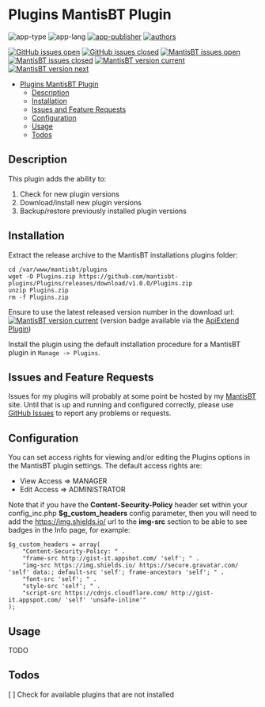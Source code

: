 # Plugins MantisBT Plugin

![app-type](https://img.shields.io/badge/category-mantisbt%20plugins%20anti--spam-blue.svg)
![app-lang](https://img.shields.io/badge/language-php-blue.svg)
[![app-publisher](https://img.shields.io/badge/%20%20%F0%9F%93%A6%F0%9F%9A%80-app--publisher-e10000.svg)](https://github.com/spmeesseman/app-publisher)
[![authors](https://img.shields.io/badge/authors-scott%20meesseman-6F02B5.svg?logo=visual%20studio%20code)](https://github.com/spmeesseman)

[![GitHub issues open](https://img.shields.io/github/issues-raw/mantisbt-plugins/Plugins.svg?maxAge=2592000&logo=github)](https://github.com/mantisbt-plugins/Plugins/issues)
[![GitHub issues closed](https://img.shields.io/github/issues-closed-raw/mantisbt-plugins/Plugins.svg?maxAge=2592000&logo=github)](https://github.com/mantisbt-plugins/Plugins/issues)
[![MantisBT issues open](https://app1.spmeesseman.com/projects/plugins/ApiExtend/api/issues/countbadge/Plugins/open)](https://app1.spmeesseman.com/projects/set_project.php?project=Plugins&make_default=no&ref=bug_report_page.php)
[![MantisBT issues closed](https://app1.spmeesseman.com/projects/plugins/ApiExtend/api/issues/countbadge/Plugins/closed)](https://app1.spmeesseman.com/projects/set_project.php?project=Plugins&make_default=no&ref=bug_report_page.php)
[![MantisBT version current](https://app1.spmeesseman.com/projects/plugins/ApiExtend/api/versionbadge/Plugins/current)](https://app1.spmeesseman.com/projects/set_project.php?project=Plugins&make_default=no&ref=plugin.php?page=Releases/releases)
[![MantisBT version next](https://app1.spmeesseman.com/projects/plugins/ApiExtend/api/versionbadge/Plugins/next)](https://app1.spmeesseman.com/projects/set_project.php?project=Plugins&make_default=no&ref=plugin.php?page=Releases/releases)

- [Plugins MantisBT Plugin](#Plugins-MantisBT-Plugin)
  - [Description](#Description)
  - [Installation](#Installation)
  - [Issues and Feature Requests](#Issues-and-Feature-Requests)
  - [Configuration](#Configuration)
  - [Usage](#Usage)
  - [Todos](#Todos)

## Description

This plugin adds the ability to:

1. Check for new plugin versions
2. Download/install new plugin versions
3. Backup/restore previously installed plugin versions

## Installation

Extract the release archive to the MantisBT installations plugins folder:

    cd /var/www/mantisbt/plugins
    wget -O Plugins.zip https://github.com/mantisbt-plugins/Plugins/releases/download/v1.0.0/Plugins.zip
    unzip Plugins.zip
    rm -f Plugins.zip

Ensure to use the latest released version number in the download url: [![MantisBT version current](https://app1.spmeesseman.com/projects/plugins/ApiExtend/api/versionbadge/Plugins/current)](https://app1.spmeesseman.com/projects) (version badge available via the [ApiExtend Plugin](https://github.com/mantisbt-plugins/ApiExtend))

Install the plugin using the default installation procedure for a MantisBT plugin in `Manage -> Plugins`.

## Issues and Feature Requests

Issues for my plugins will probably at some point be hosted by my [MantisBT](https://app1.spmeesseman.com/projects/set_project.php?project=Plugins&make_default=no&ref=bug_report_page.php) site.  Until that is up and running and configured correctly, please use [GitHub Issues](https://github.com/mantisbt-plugins/Plugins/issues) to report any problems or requests.

## Configuration

You can set access rights for viewing and/or editing the Plugins options in the MantisBT plugin settings.  The default access rights are:

- View Access => MANAGER
- Edit Access => ADMINISTRATOR

Note that if you have the **Content-Security-Policy** header set within your config_inc.php **$g_custom_headers** config parameter, then you will need to add the https://img.shields.io/ url to the **img-src** section to be able to see badges in the Info page, for example:

    $g_custom_headers = array(
        "Content-Security-Policy: " .
        "frame-src http://gist-it.appshot.com/ 'self'; " .
        "img-src https://img.shields.io/ https://secure.gravatar.com/ 'self' data:; default-src 'self'; frame-ancestors 'self'; " .
        "font-src 'self'; " .
        "style-src 'self'; " .
        "script-src https://cdnjs.cloudflare.com/ http://gist-it.appspot.com/ 'self' 'unsafe-inline'"
    );

## Usage

TODO

## Todos

[ ] Check for available plugins that are not installed
